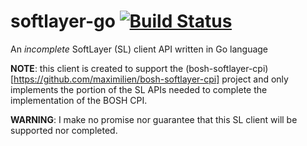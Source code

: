 softlayer-go [![Build Status](https://travis-ci.org/maximilien/softlayer-go.svg?branch=master)](https://travis-ci.org/maximilien/softlayer-go#)
============

An *incomplete* SoftLayer (SL) client API written in Go language

**NOTE**: this client is created to support the (bosh-softlayer-cpi)[https://github.com/maximilien/bosh-softlayer-cpi] project and only implements the portion of the SL APIs needed to complete the implementation of the BOSH CPI.

**WARNING**: I make no promise nor guarantee that this SL client will be supported nor completed.
